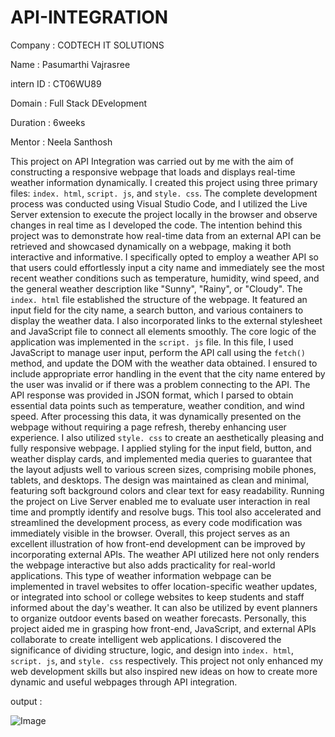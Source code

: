 # API-INTEGRATION

Company : CODTECH IT SOLUTIONS

Name : Pasumarthi Vajrasree

intern ID : CT06WU89

Domain : Full Stack DEvelopment

Duration : 6weeks

Mentor : Neela Santhosh

This project on API Integration was carried out by me with the aim of constructing a responsive webpage that loads and displays real-time weather information dynamically. I created this project using three primary files: `index. html`, `script. js`, and `style. css`. The complete development process was conducted using Visual Studio Code, and I utilized the Live Server extension to execute the project locally in the browser and observe changes in real time as I developed the code. The intention behind this project was to demonstrate how real-time data from an external API can be retrieved and showcased dynamically on a webpage, making it both interactive and informative. I specifically opted to employ a weather API so that users could effortlessly input a city name and immediately see the most recent weather conditions such as temperature, humidity, wind speed, and the general weather description like "Sunny", "Rainy", or "Cloudy". The `index. html` file established the structure of the webpage. It featured an input field for the city name, a search button, and various containers to display the weather data. I also incorporated links to the external stylesheet and JavaScript file to connect all elements smoothly.
The core logic of the application was implemented in the `script. js` file. In this file, I used JavaScript to manage user input, perform the API call using the `fetch()` method, and update the DOM with the weather data obtained. I ensured to include appropriate error handling in the event that the city name entered by the user was invalid or if there was a problem connecting to the API. The API response was provided in JSON format, which I parsed to obtain essential data points such as temperature, weather condition, and wind speed. After processing this data, it was dynamically presented on the webpage without requiring a page refresh, thereby enhancing user experience. I also utilized `style. css` to create an aesthetically pleasing and fully responsive webpage. I applied styling for the input field, button, and weather display cards, and implemented media queries to guarantee that the layout adjusts well to various screen sizes, comprising mobile phones, tablets, and desktops. The design was maintained as clean and minimal, featuring soft background colors and clear text for easy readability.
Running the project on Live Server enabled me to evaluate user interaction in real time and promptly identify and resolve bugs. This tool also accelerated and streamlined the development process, as every code modification was immediately visible in the browser. Overall, this project serves as an excellent illustration of how front-end development can be improved by incorporating external APIs. The weather API utilized here not only renders the webpage interactive but also adds practicality for real-world applications. This type of weather information webpage can be implemented in travel websites to offer location-specific weather updates, or integrated into school or college websites to keep students and staff informed about the day's weather. It can also be utilized by event planners to organize outdoor events based on weather forecasts. Personally, this project aided me in grasping how front-end, JavaScript, and external APIs collaborate to create intelligent web applications. I discovered the significance of dividing structure, logic, and design into `index. html`, `script. js`, and `style. css` respectively. This project not only enhanced my web development skills but also inspired new ideas on how to create more dynamic and useful webpages through API integration.


output :

![Image](https://github.com/user-attachments/assets/c82b042c-b546-40ec-b7c4-ec99125cb10f)
